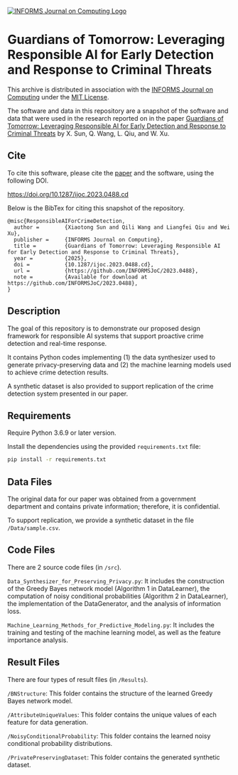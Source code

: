 [![INFORMS Journal on Computing Logo](https://INFORMSJoC.github.io/logos/INFORMS_Journal_on_Computing_Header.jpg)](https://pubsonline.informs.org/journal/ijoc)

# Guardians of Tomorrow: Leveraging Responsible AI for Early Detection and Response to Criminal Threats

This archive is distributed in association with the [INFORMS Journal on
Computing](https://pubsonline.informs.org/journal/ijoc) under the [MIT License](LICENSE).

The software and data in this repository are a snapshot of the software and data
that were used in the research reported on in the paper 
[Guardians of Tomorrow: Leveraging Responsible AI for Early Detection and Response to Criminal Threats](https://doi.org/10.1287/ijoc.2023.0488) by X. Sun, Q. Wang, L. Qiu, and W. Xu.

## Cite

To cite this software, please cite the [paper](https://doi.org/10.1287/ijoc.2023.0488) and the software, using the following DOI.

https://doi.org/10.1287/ijoc.2023.0488.cd

Below is the BibTex for citing this snapshot of the repository.

```
@misc{ResponsibleAIForCrimeDetection,
  author =        {Xiaotong Sun and Qili Wang and Liangfei Qiu and Wei Xu},
  publisher =     {INFORMS Journal on Computing},
  title =         {Guardians of Tomorrow: Leveraging Responsible AI for Early Detection and Response to Criminal Threats},
  year =          {2025},
  doi =           {10.1287/ijoc.2023.0488.cd},
  url =           {https://github.com/INFORMSJoC/2023.0488},
  note =          {Available for download at https://github.com/INFORMSJoC/2023.0488},
}  
```

## Description

The goal of this repository is to demonstrate our proposed design framework for responsible AI systems that support proactive crime detection and real-time response.

It contains Python codes implementing (1) the data synthesizer used to generate privacy-preserving data and (2) the machine learning models used to achieve crime detection results.

A synthetic dataset is also provided to support replication of the crime detection system presented in our paper.

## Requirements

Require Python 3.6.9 or later version.

Install the dependencies using the provided `requirements.txt` file:
```bash
pip install -r requirements.txt
```

## Data Files

The original data for our paper was obtained from a government department and contains private information; therefore, it is confidential. 

To support replication, we provide a synthetic dataset in the file `/Data/sample.csv`.

## Code Files

There are 2 source code files (in `/src`).

`Data_Synthesizer_for_Preserving_Privacy.py`: It includes the construction of the Greedy Bayes network model (Algorithm 1 in DataLearner), the computation of noisy conditional probabilities (Algorithm 2 in DataLearner), the implementation of the DataGenerator, and the analysis of information loss.

`Machine_Learning_Methods_for_Predictive_Modeling.py`: It includes the training and testing of the machine learning model, as well as the feature importance analysis.

## Result Files

There are four types of result files (in `/Results`).

`/BNStructure`: This folder contains the structure of the learned Greedy Bayes network model.

`/AttributeUniqueValues`: This folder contains the unique values of each feature for data generation.

`/NoisyConditionalProbability`: This folder contains the learned noisy conditional probability distributions.

`/PrivatePreservingDataset`: This folder contains the generated synthetic dataset.

